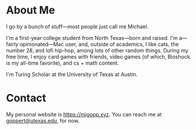 # About Me

I go by a bunch of stuff—most people just call me Michael.

I'm a first-year college student from North Texas—born and raised. I'm a—fairly opinionated—Mac user, and, outside of academics, I like cats, the number 28, and lofi hip-hop, among lots of other random things. During my free time, I enjoy card games with friends, video games (of which, Bioshock is my all-time favorite), and cs + math content.

I'm Turing Scholar at the University of Texas at Austin.

# Contact
My personal website is <https://migopp.xyz>.
You can reach me at goppert@utexas.edu, for now.

